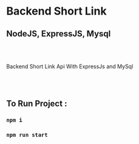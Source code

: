 # Backend Short Link

## NodeJS, ExpressJS, Mysql

<br />
<br />

Backend Short Link
Api With ExpressJs and MySql

<br />
<br />

## To Run Project :

### `npm i`

### `npm run start`
